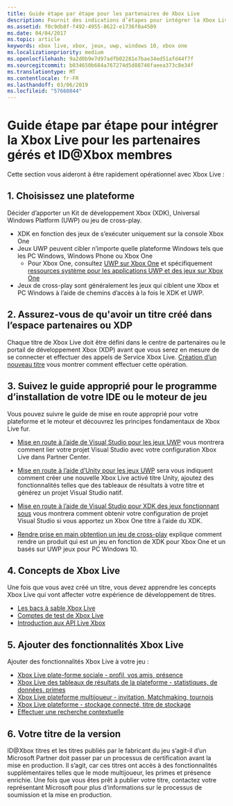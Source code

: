 ```yaml
---
title: Guide étape par étape pour les partenaires de Xbox Live
description: Fournit des indications d’étapes pour intégrer la Xbox Live pour les partenaires gérés.
ms.assetid: f0c9db8f-f492-4955-8622-e1736f0a4509
ms.date: 04/04/2017
ms.topic: article
keywords: xbox live, xbox, jeux, uwp, windows 10, xbox one
ms.localizationpriority: medium
ms.openlocfilehash: 9a2d0b9e7d97adfb02281e7bae34ed51afd44f7f
ms.sourcegitcommit: b034650b684a767274d5d88746faeea373c8e34f
ms.translationtype: MT
ms.contentlocale: fr-FR
ms.lasthandoff: 03/06/2019
ms.locfileid: "57660844"
---
```

# <a name="step-by-step-guide-to-integrate-xbox-live-for-managed-partners-and-idxbox-members"></a>Guide étape par étape pour intégrer la Xbox Live pour les partenaires gérés et ID@Xbox membres

Cette section vous aideront à être rapidement opérationnel avec Xbox Live :

## <a name="1-choose-a-platform"></a>1. Choisissez une plateforme
Décider d’apporter un Kit de développement Xbox (XDK), Universal Windows Platform (UWP) ou jeu de cross-play.

- XDK en fonction des jeux de s’exécuter uniquement sur la console Xbox One
- Jeux UWP peuvent cibler n’importe quelle plateforme Windows tels que les PC Windows, Windows Phone ou Xbox One
  - Pour Xbox One, consultez [UWP sur Xbox One](https://msdn.microsoft.com/en-us/windows/uwp/xbox-apps/index) et spécifiquement [ressources système pour les applications UWP et des jeux sur Xbox One](https://msdn.microsoft.com/en-us/windows/uwp/xbox-apps/system-resource-allocation)
- Jeux de cross-play sont généralement les jeux qui ciblent une Xbox et PC Windows à l’aide de chemins d’accès à la fois le XDK et UWP.

## <a name="2-ensure-you-have-a-title-created-in-partner-center-or-xdp"></a>2. Assurez-vous de qu'avoir un titre créé dans l’espace partenaires ou XDP
Chaque titre de Xbox Live doit être défini dans le centre de partenaires ou le portail de développement Xbox (XDP) avant que vous serez en mesure de se connecter et effectuer des appels de Service Xbox Live.  [Création d’un nouveau titre](create-a-new-title.md) vous montrer comment effectuer cette opération.

## <a name="3-follow-the-appropriate-guide-to-setup-your-ide-or-game-engine"></a>3. Suivez le guide approprié pour le programme d’installation de votre IDE ou le moteur de jeu
Vous pouvez suivre le guide de mise en route approprié pour votre plateforme et le moteur et découvrez les principes fondamentaux de Xbox Live fur.

* [Mise en route à l’aide de Visual Studio pour les jeux UWP](get-started-with-visual-studio-and-uwp.md) vous montrera comment lier votre projet Visual Studio avec votre configuration Xbox Live dans Partner Center.

* [Mise en route à l’aide d’Unity pour les jeux UWP](partner-add-xbox-live-to-unity-uwp.md) sera vous indiquent comment créer une nouvelle Xbox Live activé titre Unity, ajoutez des fonctionnalités telles que des tableaux de résultats à votre titre et générez un projet Visual Studio natif.

* [Mise en route à l’aide de Visual Studio pour XDK des jeux fonctionnant sous](xdk-developers.md) vous montrera comment obtenir votre configuration de projet Visual Studio si vous apportez un Xbox One titre à l’aide du XDK.

* [Rendre prise en main obtention un jeu de cross-play](get-started-with-cross-play-games.md) explique comment rendre un produit qui est un jeu en fonction de XDK pour Xbox One et un basés sur UWP jeux pour PC Windows 10.

## <a name="4-xbox-live-concepts"></a>4. Concepts de Xbox Live
Une fois que vous avez créé un titre, vous devez apprendre les concepts Xbox Live qui vont affecter votre expérience de développement de titres.

- [Les bacs à sable Xbox Live](../xbox-live-sandboxes.md)
- [Comptes de test de Xbox Live](../xbox-live-test-accounts.md)
- [Introduction aux API Live Xbox](../introduction-to-xbox-live-apis.md)

## <a name="5-add-xbox-live-features"></a>5. Ajouter des fonctionnalités Xbox Live

Ajouter des fonctionnalités Xbox Live à votre jeu :

- [Xbox Live plate-forme sociale - profil, vos amis, présence](../social-platform/social-platform.md)
- [Xbox Live des tableaux de résultats de la plateforme - statistiques, de données, primes](../data-platform/data-platform.md)
- [Xbox Live plateforme multijoueur - invitation, Matchmaking, tournois](../multiplayer/multiplayer-intro.md)
- [Xbox Live plateforme - stockage connecté, titre de stockage](../storage-platform/storage-platform.md)
- [Effectuer une recherche contextuelle](../contextual-search/introduction-to-contextual-search.md)

## <a name="6-release-your-title"></a>6. Votre titre de la version

ID@Xbox titres et les titres publiés par le fabricant du jeu s’agit-il d’un Microsoft Partner doit passer par un processus de certification avant la mise en production.  Il s’agit, car ces titres ont accès à des fonctionnalités supplémentaires telles que le mode multijoueur, les primes et présence enrichie.  Une fois que vous êtes prêt à publier votre titre, contactez votre représentant Microsoft pour plus d’informations sur le processus de soumission et la mise en production.

